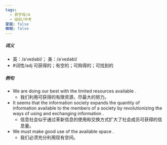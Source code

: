 ```yaml
---
tags:
  - 首字母/A
  - 级别/中考
掌握: false
模糊: false
---
```

##### 词义
- 英：/əˈveɪləbl/； 美：/əˈveɪləbl/
- #词性/adj  可获得的；有空的；可购得的；可找到的
##### 例句
- We are doing our best with the limited resources available .
	- 我们利用可获得的有限资源，尽最大的努力。
- It seems that the information society expands the quantity of information available to the members of a society by revolutionizing the ways of using and exchanging information .
	- 信息社会似乎通过革新信息的使用和交换方式扩大了社会成员可获得的信息量。
- We must make good use of the available space .
	- 我们必须充分利用现有空间。
